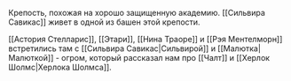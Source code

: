 Крепость, похожая на хорошо защищенную академию. [[Сильвира Савикас]] живет в одной из башен этой крепости.

[[Астория Стелларис]], [[Этари]], [[Нина Траоре]] и [[Рэя Ментелморн]] встретились там с [[Сильвира Савикас|Сильвирой]] и [[Малютка|Малюткой]] - огром, который рассказал нам про [[Чалт]] и [[Херлок Шолмс|Херлока Шолмса]]. 